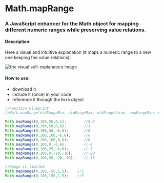 # Math.mapRange

### A JavaScript enhancer for the Math object for mapping different numeric ranges while preserving value relations.

#### Description:
Here a visual and intuitive explanation (it maps a numeric range to a new one keeping the value relations):

![the visual self-explanatory image](https://raw.githubusercontent.com/Francesco-Rizzi/Math.mapRange/master/assets/image.jpg)

#### How to use:
- download it
- include it (once) in your code
- reference it through the `Math` object
```javascript
//Function blueprint
//Math.mapRange(oldRangeMin, oldRangeMax, oldRangeValue, newRangeMin, newRangeMax) => newRangeValue

Math.mapRange(0,100,50,0,1);        //0,5
Math.mapRange(0,100,50,0,6);        //3
Math.mapRange(0,100,50,-6,6);       //0
Math.mapRange(0,100,100,-6,6);      //6
Math.mapRange(0,100,100,0,6);       //6
Math.mapRange(0,100,0,-6,6);        //-6
Math.mapRange(0,100,25,-6,6);       //-3
Math.mapRange(0,100,0,-20,-10);     //-20
Math.mapRange(0,100,50,-20,-10);    //-15

//Range is limited
Math.mapRange(0,100,-50,1,5);    //1
Math.mapRange(0,100,150,1,5);    //5
```